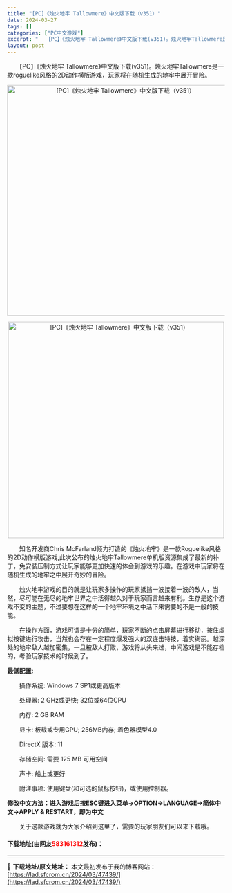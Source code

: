```yaml
---
title: "[PC]《烛火地牢 Tallowmere》中文版下载（v351）"
date: 2024-03-27
tags: []
categories: ["PC中文游戏"]
excerpt: "　　【PC】《烛火地牢 Tallowmere》中文版下载(v351)。烛火地牢Tallowmere是一款roguelike风格的2D动作横版游戏，玩家将在随机生成的地牢中展开冒险。 　　知名开发商Chris McFarland倾力打造的《烛火地牢》是一款Roguelike风格的2D动作横版游戏,此次&hellip;"
layout: post
---
```


 <p>　　【PC】《烛火地牢 Tallowmere》中文版下载(v351)。烛火地牢Tallowmere是一款roguelike风格的2D动作横版游戏，玩家将在随机生成的地牢中展开冒险。</p> <p align="center"><img align="" border="0" src="https://lad.sfcrom.cn/wp-content/uploads/2024/03/20240327_660369190b2a6.webp" width="533" alt="[PC]《烛火地牢 Tallowmere》中文版下载（v351）" /></p> <p align="center"><img align="" border="0" src="https://lad.sfcrom.cn/wp-content/uploads/2024/03/20240327_66036919596bb.webp" width="500" alt="[PC]《烛火地牢 Tallowmere》中文版下载（v351）" /></p> <p>　　知名开发商Chris McFarland倾力打造的《烛火地牢》是一款Roguelike风格的2D动作横版游戏,此次公布的烛火地牢Tallowmere单机版资源集成了最新的补丁，免安装压制方式让玩家能够更加快速的体会到游戏的乐趣。在游戏中玩家将在随机生成的地牢之中展开奇妙的冒险。</p> <p>　　烛火地牢游戏的目的就是让玩家多操作的玩家抵挡一波接着一波的敌人，当然，尽可能在无尽的地牢世界之中活得越久对于玩家而言越来有利。生存是这个游戏不变的主题，不过要想在这样的一个地牢环境之中活下来需要的不是一般的技能。</p> <p>　　在操作方面，游戏可谓是十分的简单，玩家不断的点击屏幕进行移动，按住虚拟按键进行攻击，当然也会存在一定程度爆发强大的双连击特技，着实绚丽。越深处的地牢敌人越加密集，一旦被敌人打败，游戏将从头来过，中间游戏是不能存档的，考验玩家技术的时候到了。</p> <p><strong>最低配置:</strong></p> <p>　　操作系统: Windows 7 SP1或更高版本</p> <p>　　处理器: 2 GHz或更快; 32位或64位CPU</p> <p>　　内存: 2 GB RAM</p> <p>　　显卡: 板载或专用GPU; 256MB内存; 着色器模型4.0</p> <p>　　DirectX 版本: 11</p> <p>　　存储空间: 需要 125 MB 可用空间</p> <p>　　声卡: 船上或更好</p> <p>　　附注事项: 使用键盘(和可选的鼠标按钮)，或使用控制器。</p> <p><strong>修改中文方法：进入游戏后按ESC键进入菜单-&gt;OPTION-&gt;LANGUAGE-&gt;简体中文-&gt;APPLY &amp; RESTART，即为中文</strong></p> <p>　　关于这款游戏就为大家介绍到这里了，需要的玩家朋友们可以来下载哦。</p> <p><h4>下载地址(由网友<font color="red">583161312</font>发布)：</h4></p> 

---
📖 **下载地址/原文地址：** 本文最初发布于我的博客网站：[https://lad.sfcrom.cn/2024/03/47439/](https://lad.sfcrom.cn/2024/03/47439/)
